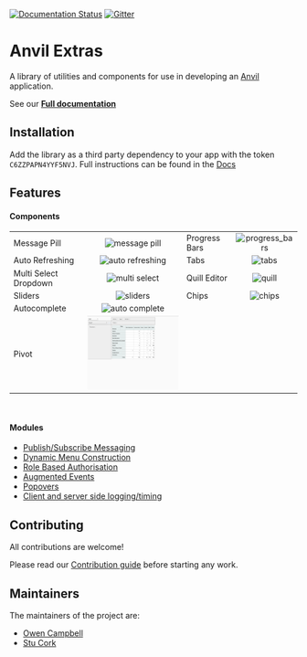 [![Documentation Status](https://readthedocs.org/projects/anvil-extras/badge/)](https://anvil-extras.readthedocs.io/en/latest/)
[![Gitter](https://badges.gitter.im/anvilistas/community.svg)](https://gitter.im/anvilistas/community?utm_source=badge&utm_medium=badge&utm_campaign=pr-badge)

# Anvil Extras

A library of utilities and components for use in developing an [Anvil](https://anvil.works) application.

See our **[Full documentation](https://anvil-extras.readthedocs.io/en/latest/)**



## Installation

Add the library as a third party dependency to your app with the token `C6ZZPAPN4YYF5NVJ`.
Full instructions can be found in the [Docs](https://anvil-extras.readthedocs.io/en/latest/guides/installation.html)

## Features

#### Components

| | | | |
|-|:----:|-|:----:|
| Message Pill | <img src="images/message_pill.png" alt="message pill" width="300"/> | Progress Bars | <img src="images/progress_bars.gif" alt="progress_bars" width="300"/> |
| Auto Refreshing | <img alt="auto refreshing" src="/images/auto_refresh.gif" width="300"/> | Tabs | <img alt="tabs" src="images/tabs.gif" width="300"/> | Switch | <img alt="switch" src="images/switch.gif" width="300"/> |
| Multi Select Dropdown | <img alt="multi select" src="images/multi_select.gif" width="300"/> | Quill Editor | <img alt="quill" src="images/quill.gif" width="300"/> |
| Sliders | <img alt="sliders" src="images/sliders.gif" width="300"/> | Chips | <img alt="chips" src="images/chips.gif" width="300"/> |
| Autocomplete | <img alt="auto complete" src="images/autocomplete.gif" width="300"/> | | |
| Pivot | <img alt="pivot" src="images/pivot.gif" width="300"/> | | |


<br>

#### Modules

- [Publish/Subscribe Messaging](https://anvil-extras.readthedocs.io/en/latest/guides/modules/messaging.html)
- [Dynamic Menu Construction](https://anvil-extras.readthedocs.io/en/latest/guides/modules/navigation.html)
- [Role Based Authorisation](https://anvil-extras.readthedocs.io/en/latest/guides/modules/authorisation.html)
- [Augmented Events](https://anvil-extras.readthedocs.io/en/latest/guides/modules/augmentation.html)
- [Popovers ](https://anvil-extras.readthedocs.io/en/latest/guides/modules/popover.html)
- [Client and server side logging/timing ](https://anvil_extras.readthedocs.io/en/latest/guides/modules/utils.html)



## Contributing

All contributions are welcome!

Please read our [Contribution guide](https://anvil-extras.readthedocs.io/en/latest/guides/contributing.html) before starting any work.

## Maintainers

The maintainers of the project are:

- [Owen Campbell](https://github.com/meatballs)
- [Stu Cork](https://github.com/s-cork)
